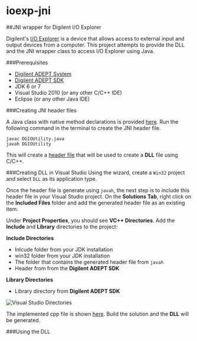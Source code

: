 ioexp-jni
=========

##JNI wrapper for Digilent I/O Explorer

Digilent's [I/O Explorer](https://www.digilentinc.com/Products/Detail.cfm?NavPath=2,719,834&Prod=IOEXPLORER-USB) is a device that allows access to external input and output devices from a computer. This project attempts to provide the DLL and the JNI wrapper class to access I/O Explorer using Java.


###Prerequisites
*  [Digilent ADEPT System](http://www.digilentinc.com/Products/Detail.cfm?Prod=ADEPT2) 
*  [Digilent ADEPT SDK](http://www.digilentinc.com/Products/Detail.cfm?Prod=ADEPT2) 
*  JDK 6 or 7
*  Visual Studio 2010 (or any other C/C++ IDE)
*  Eclipse (or any other Java IDE)

###Creating JNI header files

A Java class with native method declarations is provided [here](https://github.com/ggc-itec/ioexp-jni/blob/master/DGIO-JNI/src/DGIOUtility.java). Run the following command in the terminal to create the JNI header file.

```
javac DGIOUtility.java
javah DGIOUtility
```

This will create a [header file](https://github.com/ggc-itec/ioexp-jni/blob/master/DGIO-JNI/src/DGIOUtility.h) that will be used to create a **DLL** file using C/C++.


###Creating DLL in Visual Studio
Using the wizard, create a `Win32` project and select `DLL` as its application type. 

Once the header file is generate using `javah`, the next step is to include this header file in your Visual Studio project. 
On the **Solutions Tab**, right click on the **Included Files** folder and add the generated header file as an existing item.

Under **Project Properties**, you should see **VC++ Directories**. Add the **Include** and **Library** directories to the project:

**Include Directories**
* Inlcude folder from your JDK installation 
* win32 folder from  your JDK installation
* The folder that contains the generated header file from `javah`
* Header from from the **Digilent ADEPT SDK**

**Library Directories**
* Library directory from **Digilent ADEPT SDK** 

![Visual Studio Directories](https://raw.github.com/ggc-itec/ioexp-jni/master/images/vs-properties.png)

The implemented cpp file is shown [here](https://github.com/ggc-itec/ioexp-jni/blob/master/DGIO-DLL/DGIO-DLL/DGIOUtility.cpp). Build the solution and the **DLL** will be generated.

###Using the DLL

